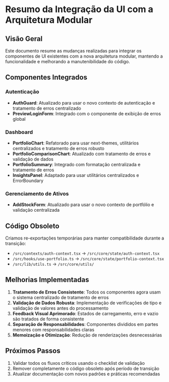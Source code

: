 # Resumo da Integração da UI com a Arquitetura Modular

## Visão Geral
Este documento resume as mudanças realizadas para integrar os componentes de UI existentes com a nova arquitetura modular, mantendo a funcionalidade e melhorando a manutenibilidade do código.

## Componentes Integrados

### Autenticação
- **AuthGuard**: Atualizado para usar o novo contexto de autenticação e tratamento de erros centralizado
- **PreviewLoginForm**: Integrado com o componente de exibição de erros global

### Dashboard
- **PortfolioChart**: Refatorado para usar next-themes, utilitários centralizados e tratamento de erros robusto
- **PortfolioComparisonChart**: Atualizado com tratamento de erros e validação de dados
- **PortfolioSummary**: Integrado com formatação centralizada e tratamento de erros
- **InsightsPanel**: Adaptado para usar utilitários centralizados e ErrorBoundary

### Gerenciamento de Ativos
- **AddStockForm**: Atualizado para usar o novo contexto de portfólio e validação centralizada

## Código Obsoleto
Criamos re-exportações temporárias para manter compatibilidade durante a transição:
- `/src/contexts/auth-context.tsx` → `/src/core/state/auth-context.tsx`
- `/src/hooks/use-portfolio.ts` → `/src/core/state/portfolio-context.tsx`
- `/src/lib/utils.ts` → `/src/core/utils/`

## Melhorias Implementadas
1. **Tratamento de Erros Consistente**: Todos os componentes agora usam o sistema centralizado de tratamento de erros
2. **Validação de Dados Robusta**: Implementação de verificações de tipo e validação de valores antes do processamento
3. **Feedback Visual Aprimorado**: Estados de carregamento, erro e vazio são tratados de forma consistente
4. **Separação de Responsabilidades**: Componentes divididos em partes menores com responsabilidades claras
5. **Memoização e Otimização**: Redução de renderizações desnecessárias

## Próximos Passos
1. Validar todos os fluxos críticos usando o checklist de validação
2. Remover completamente o código obsoleto após período de transição
3. Atualizar documentação com novos padrões e práticas recomendadas

